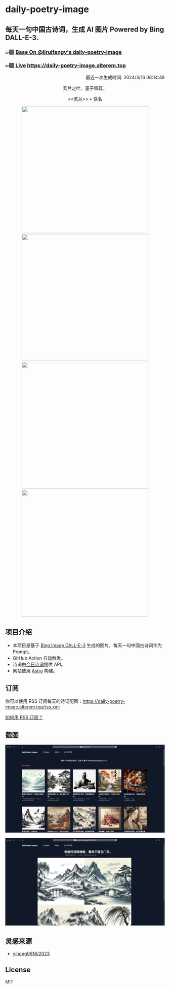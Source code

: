 
# daily-poetry-image

## 每天一句中国古诗词，生成 AI 图片 Powered by Bing DALL-E-3.

### 👉🏽 [Base On @liruifengv's daily-poetry-image](https://github.com/liruifengv/daily-poetry-image)

### 👉🏽 [Live](https://daily-poetry-image.alterem.top/) https://daily-poetry-image.alterem.top

<p align="right">
  最近一次生成时间: 2024/3/16 06:14:48
</p>
<p align="center">
芄兰之叶，童子佩韘。
</p>
<p align="center">
<<芄兰>> • 佚名
</p>
<p align="center">
<img src="https://tse4.mm.bing.net/th/id/OIG3.pwMNwKAFrfWeG9W_B29K" height="400" width="400" />
<img src="https://tse1.mm.bing.net/th/id/OIG3.J1L9wkscYRbSUCOs8dc7" height="400" width="400" />
<img src="https://tse2.mm.bing.net/th/id/OIG3.tYFrGbBijVHdg0FVvBvI" height="400" width="400" />
<img src="https://tse4.mm.bing.net/th/id/OIG3.Bn9kDkKc9ACWS4.h_fF6" height="400" width="400" />
</p>

## 项目介绍

-   本项目是基于 [Bing Image DALL-E-3](https://www.bing.com/images/create) 生成的图片，每天一句中国古诗词作为 Prompt。
-   GitHub Action 自动触发。
-   诗词由[今日诗词](https://www.jinrishici.com/)提供 API。
-   网站使用 [Astro](https://astro.build) 构建。

## 订阅

你可以使用 RSS 订阅每天的诗词配图：https://daily-poetry-image.alterem.top/rss.xml

[如何用 RSS 订阅？](https://zhuanlan.zhihu.com/p/55026716)

## 截图

![图片列表](./screenshots/Snipaste_2023-12-28_21-00-26.png)

![图片详情](./screenshots/Snipaste_2023-12-28_21-00-53.png)

## 灵感来源

-   [yihong0618/2023](https://github.com/yihong0618/2023)

## License

MIT
